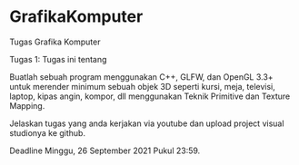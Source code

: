 # GrafikaKomputer
Tugas Grafika Komputer

Tugas 1:
Tugas ini tentang

Buatlah sebuah program menggunakan C++, GLFW, dan OpenGL 3.3+ untuk merender minimum sebuah objek 3D seperti kursi, meja, televisi, laptop, kipas angin, kompor, dll menggunakan Teknik Primitive dan Texture Mapping. 

Jelaskan tugas yang anda kerjakan via youtube dan upload project visual studionya ke github. 

Deadline Minggu, 26 September 2021 Pukul 23:59.
